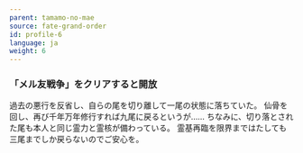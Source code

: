 ```yaml
---
parent: tamamo-no-mae
source: fate-grand-order
id: profile-6
language: ja
weight: 6
---
```


### 「メル友戦争」をクリアすると開放

過去の悪行を反省し、自らの尾を切り離して一尾の状態に落ちていた。
仙骨を回し、再び千年万年修行すれば九尾に戻るというが……
ちなみに、切り落とされた尾も本人と同じ霊力と霊核が備わっている。
霊基再臨を限界まではたしても三尾までしか戻らないのでご安心を。
